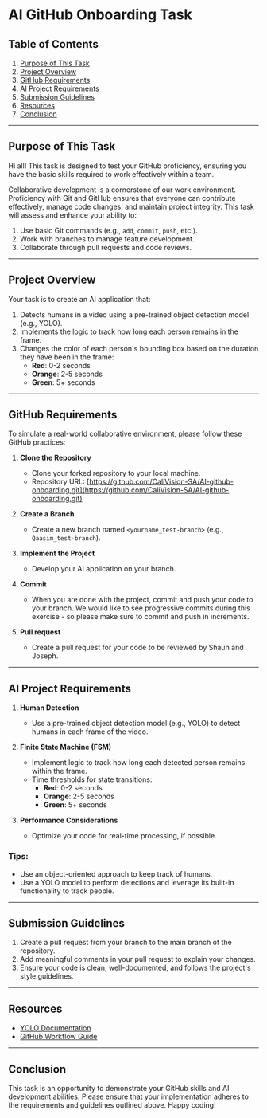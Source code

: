 # AI GitHub Onboarding Task

## Table of Contents
1. [Purpose of This Task](#purpose-of-this-task)
2. [Project Overview](#project-overview)
3. [GitHub Requirements](#github-requirements)
4. [AI Project Requirements](#ai-project-requirements)
5. [Submission Guidelines](#submission-guidelines)
6. [Resources](#resources)
7. [Conclusion](#conclusion)

---

## Purpose of This Task

Hi all! This task is designed to test your GitHub proficiency, ensuring you have the basic skills required to work effectively within a team.

Collaborative development is a cornerstone of our work environment. Proficiency with Git and GitHub ensures that everyone can contribute effectively, manage code changes, and maintain project integrity. This task will assess and enhance your ability to:

1. Use basic Git commands (e.g., `add`, `commit`, `push`, etc.).
2. Work with branches to manage feature development.
3. Collaborate through pull requests and code reviews.

---

## Project Overview

Your task is to create an AI application that:

1. Detects humans in a video using a pre-trained object detection model (e.g., YOLO).
2. Implements the logic to track how long each person remains in the frame.
3. Changes the color of each person's bounding box based on the duration they have been in the frame:
   - **Red**: 0-2 seconds
   - **Orange**: 2-5 seconds
   - **Green**: 5+ seconds

---

## GitHub Requirements

To simulate a real-world collaborative environment, please follow these GitHub practices:

1. **Clone the Repository**
   - Clone your forked repository to your local machine.
   - Repository URL: [https://github.com/CaliVision-SA/AI-github-onboarding.git](https://github.com/CaliVision-SA/AI-github-onboarding.git)

2. **Create a Branch**
   - Create a new branch named `<yourname_test-branch>` (e.g., `Qaasim_test-branch`).

3. **Implement the Project**
   - Develop your AI application on your branch.

4. **Commit**
   - When you are done with the project, commit and push your code to your branch. We would like to see progressive commits during this exercise - so please make sure to commit and push in increments.
  
5. **Pull request**
   - Create a pull request for your code to be reviewed by Shaun and Joseph.

---

## AI Project Requirements

1. **Human Detection**
   - Use a pre-trained object detection model (e.g., YOLO) to detect humans in each frame of the video.

2. **Finite State Machine (FSM)**
   - Implement logic to track how long each detected person remains within the frame.
   - Time thresholds for state transitions:
     - **Red**: 0-2 seconds
     - **Orange**: 2-5 seconds
     - **Green**: 5+ seconds

3. **Performance Considerations**
   - Optimize your code for real-time processing, if possible.

### Tips:
- Use an object-oriented approach to keep track of humans.
- Use a YOLO model to perform detections and leverage its built-in functionality to track people.

---

## Submission Guidelines

1. Create a pull request from your branch to the main branch of the repository.
2. Add meaningful comments in your pull request to explain your changes.
3. Ensure your code is clean, well-documented, and follows the project's style guidelines.

---

## Resources

- [YOLO Documentation](https://pjreddie.com/darknet/yolo/)
- [GitHub Workflow Guide](https://guides.github.com/introduction/flow/)

---

## Conclusion

This task is an opportunity to demonstrate your GitHub skills and AI development abilities. Please ensure that your implementation adheres to the requirements and guidelines outlined above. Happy coding!
